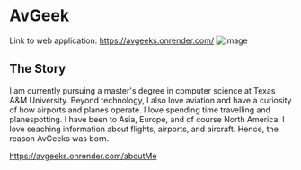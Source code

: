 # AvGeek

Link to web application: https://avgeeks.onrender.com/
![image](https://github.com/tonyy007/AvGeek/assets/50556324/970c169b-b0fe-4c68-91f2-00905872ae83)


## The Story

I am currently pursuing a master's degree in computer science at Texas A&M University. Beyond technology, I also love aviation and have a curiosity of how airports and planes operate. I love spending time travelling and planespotting. I have been to Asia, Europe, and of course North America. I love seaching information about flights, airports, and aircraft. Hence, the reason AvGeeks was born.

https://avgeeks.onrender.com/aboutMe
